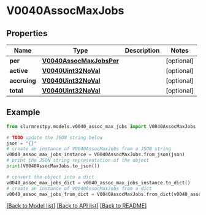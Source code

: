 # V0040AssocMaxJobs


## Properties

Name | Type | Description | Notes
------------ | ------------- | ------------- | -------------
**per** | [**V0040AssocMaxJobsPer**](V0040AssocMaxJobsPer.md) |  | [optional]
**active** | [**V0040Uint32NoVal**](V0040Uint32NoVal.md) |  | [optional]
**accruing** | [**V0040Uint32NoVal**](V0040Uint32NoVal.md) |  | [optional]
**total** | [**V0040Uint32NoVal**](V0040Uint32NoVal.md) |  | [optional]

## Example

```python
from slurmrestpy.models.v0040_assoc_max_jobs import V0040AssocMaxJobs

# TODO update the JSON string below
json = "{}"
# create an instance of V0040AssocMaxJobs from a JSON string
v0040_assoc_max_jobs_instance = V0040AssocMaxJobs.from_json(json)
# print the JSON string representation of the object
print(V0040AssocMaxJobs.to_json())

# convert the object into a dict
v0040_assoc_max_jobs_dict = v0040_assoc_max_jobs_instance.to_dict()
# create an instance of V0040AssocMaxJobs from a dict
v0040_assoc_max_jobs_from_dict = V0040AssocMaxJobs.from_dict(v0040_assoc_max_jobs_dict)
```
[[Back to Model list]](../README.md#documentation-for-models) [[Back to API list]](../README.md#documentation-for-api-endpoints) [[Back to README]](../README.md)


